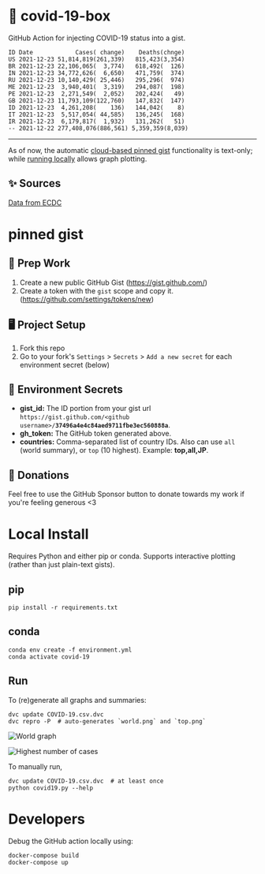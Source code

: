 # 🏥 covid-19-box

GitHub Action for injecting COVID-19 status into a gist.

```
ID Date            Cases( change)    Deaths(chnge)
US 2021-12-23 51,814,819(261,339)   815,423(3,354)
BR 2021-12-23 22,106,065(  3,774)   618,492(  126)
IN 2021-12-23 34,772,626(  6,650)   471,759(  374)
RU 2021-12-23 10,140,429( 25,446)   295,296(  974)
ME 2021-12-23  3,940,401(  3,319)   294,087(  198)
PE 2021-12-23  2,271,549(  2,052)   202,424(   49)
GB 2021-12-23 11,793,109(122,760)   147,832(  147)
ID 2021-12-23  4,261,208(    136)   144,042(    8)
IT 2021-12-23  5,517,054( 44,585)   136,245(  168)
IR 2021-12-23  6,179,817(  1,932)   131,262(   51)
-- 2021-12-22 277,408,076(886,561) 5,359,359(8,039)
```

---

As of now, the automatic [cloud-based pinned gist](#pinned-gist) functionality is text-only;
while [running locally](#local-install) allows graph plotting.

## ✨ Sources

[Data from ECDC](https://www.ecdc.europa.eu/en/publications-data/download-todays-data-geographic-distribution-covid-19-cases-worldwide)

# pinned gist

## 🎒 Prep Work
1. Create a new public GitHub Gist (https://gist.github.com/)
1. Create a token with the `gist` scope and copy it. (https://github.com/settings/tokens/new)

## 🖥 Project Setup
1. Fork this repo
1. Go to your fork's `Settings` > `Secrets` > `Add a new secret` for each environment secret (below)

## 🤫 Environment Secrets
- **gist_id:** The ID portion from your gist url `https://gist.github.com/<github username>/`**`37496a4e4c84aed9711fbe3ec560888a`**.
- **gh_token:** The GitHub token generated above.
- **countries:** Comma-separated list of country IDs. Also can use `all` (world summary), or `top` (10 highest). Example: **top,all,JP**.

## 💸 Donations

Feel free to use the GitHub Sponsor button to donate towards my work if you're feeling generous <3

# Local Install

Requires Python and either pip or conda. Supports interactive plotting (rather than just plain-text gists).

## pip

```
pip install -r requirements.txt
```

## conda

```
conda env create -f environment.yml
conda activate covid-19
```

## Run

To (re)generate all graphs and summaries:

```
dvc update COVID-19.csv.dvc
dvc repro -P  # auto-generates `world.png` and `top.png`
```

![World graph](world.png)

![Highest number of cases](top.png)

To manually run,

```
dvc update COVID-19.csv.dvc  # at least once
python covid19.py --help
```

# Developers

Debug the GitHub action locally using:

```
docker-compose build
docker-compose up
```
